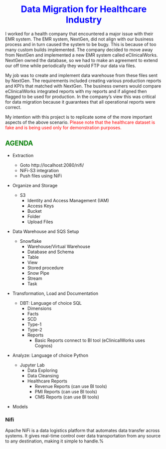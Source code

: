 # <font color=blue><center>Data Migration for Healthcare Industry </center></font>
I worked for a health company that encountered a major issue with their EMR system. The EMR system, NextGen, did not align with our business process and in turn caused the system to be bugy. This is because of too many custom builds implemented. The company decided to move away from NextGen and implemented a new EMR system called eClinicalWorks. NextGen owned the database, so we had to make an agreement to extend our off time while periodically they would FTP our data via files. 

My job was to create and implement data warehouse from these files sent by NextGen. The requirements included creating various production reports and KPI’s that matched with NextGen. The business owners would compare eClinicalWorks integrated reports with my reports and if aligned then flagged to be used for production. In the company’s view this was critical for data migration because it guarantees that all operational reports were correct. 

My intention with this project is to replicate some of the more important aspects of the above scenario. <font color=red>Please note that the healthcare dataset is fake and is being used only for demonstration purposes. </font>

## <font color=green><left>AGENDA</left></font>
* Extraction
    - Goto http://localhost:2080/nifi/
    - NiFi-S3 integration
    - Push files using NiFi
* Organize and Storage
    - S3
        - Identity and Access Management (IAM)
        - Access Keys
        - Bucket
        - Folder
        - Upload Files
* Data Warehouse and SQS Setup
    - Snowflake
        - Warehouse/Virtual Warehouse
        - Database and Schema
        - Table
        - View
        - Stored procedure
        - Snow Pipe
        - Stream
        - Task
* Transformation, Load and Documentation
    - DBT: Language of choice SQL
        - Dimensions
        - Facts
        - SCD
        - Type-1
        - Type-2
        - Reports
            - Basic Reports connect to BI tool (eClinicalWorks uses Cognos)

* Analyze: Language of choice Python
    - Jupyter Lab
        - Data Exploring
        - Data Cleansing
        - Healthcare Reports
            - Revenue Reports (can use BI tools)
            - PMI Reports (can use BI tools) 
            - CMS Reports (can use BI tools)      
* Models

### Nifi
Apache NiFi is a data logistics platform that automates data transfer across systems. It gives real-time control over data transportation from any source to any destination, making it simple to handle.%                  
